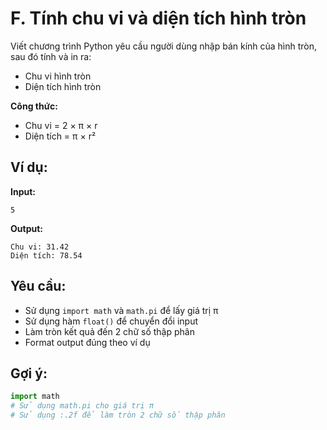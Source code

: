# F. Tính chu vi và diện tích hình tròn

Viết chương trình Python yêu cầu người dùng nhập bán kính của hình tròn, sau đó tính và in ra:
- Chu vi hình tròn
- Diện tích hình tròn

**Công thức:**
- Chu vi = 2 × π × r
- Diện tích = π × r²

## Ví dụ:

**Input:**
```
5
```

**Output:**
```
Chu vi: 31.42
Diện tích: 78.54
```

## Yêu cầu:
- Sử dụng `import math` và `math.pi` để lấy giá trị π
- Sử dụng hàm `float()` để chuyển đổi input
- Làm tròn kết quả đến 2 chữ số thập phân
- Format output đúng theo ví dụ

## Gợi ý:
```python
import math
# Sử dụng math.pi cho giá trị π
# Sử dụng :.2f để làm tròn 2 chữ số thập phân
```
